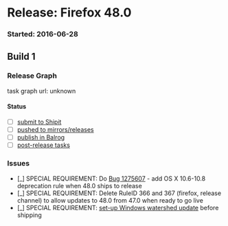 # Release: Firefox 48.0

### Started: 2016-06-28

## Build 1

### Release Graph
task graph url: unknown

#### Status
- [ ] [submit to Shipit](https://wiki.mozilla.org/Release:Release_Automation_on_Mercurial:Starting_a_Release#Submit_to_Ship_It)
- [ ] [pushed to mirrors/releases](../how-tos/relpro.md#2-push-to-releases-dir-mirrors)
- [ ] [publish in Balrog](../how-tos/relpro.md#3-publish-in-balrog)
- [ ] [post-release tasks](../how-tos/relpro.md#4-post-release-step)

### Issues
- [_] SPECIAL REQUIREMENT: Do [Bug 1275607](https://bugzil.la/1275607) - add OS X 10.6-10.8 deprecation rule when 48.0 ships to release
- [_] SPECIAL REQUIREMENT: Delete RuleID 366 and 367 (firefox, release channel) to allow updates to 48.0 from 47.0 when ready to go live
- [_] SPECIAL REQUIREMENT: [set-up Windows watershed update](https://bugzilla.mozilla.org/show_bug.cgi?id=1284903) before shipping
